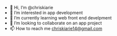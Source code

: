 - 👋 Hi, I’m @chriskiarie
- 👀 I’m interested in app development
- 🌱 I’m currently learning web front end develpment
- 💞️ I’m looking to collaborate on an app project
- 📫 How to reach me chriskiarie14@gmail.com

<!---
chriskiarie/chriskiarie is a ✨ special ✨ repository because its `README.md` (this file) appears on your GitHub profile.
You can click the Preview link to take a look at your changes.
--->
